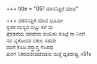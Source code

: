 +++
title = "051 ವರನನಿತ್ತಿರೆ ಮಾವ"

+++
ವರನನಿತ್ತಿರೆ ಮಾವ ಭೂಮೀ  
ಶ್ವರರ ದಾಸ್ಯವ ಬಿಟ್ಟು ಕಳೆ ಮ  
ತ್ತೆರಡನೆಯ ವರವೇನು ವಚನಿಸು ಕೊಟ್ಟೆ ನಾ ನಿನಗೆ  
ನರ ವೃಕೋದರ ನಕುಲ ಸಹದೇ  
ವರಿಗೆ ಕೊಡಿ ಶಸ್ತ್ರಾಸ್ತ್ರ ಗಜರಥ   
ತುರಗ ನಿಕರವನೆಂದಡೆಂದನು ಮತ್ತೆ ಧೃತರಾಷ್ಟ್ರ   ॥51॥